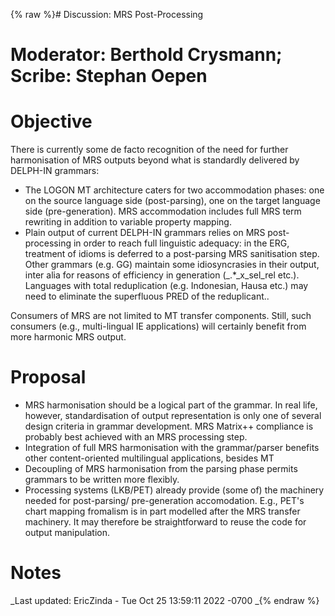 {% raw %}# Discussion: MRS Post-Processing

# Moderator: Berthold Crysmann; Scribe: Stephan Oepen

# Objective

There is currently some de facto recognition of the need for further
harmonisation of MRS outputs beyond what is standardly delivered by
DELPH-IN grammars:

- The LOGON MT architecture caters for two accommodation phases: one
on the source language side (post-parsing), one on the target
language side (pre-generation). MRS accommodation includes full MRS
term rewriting in addition to variable property mapping.
- Plain output of current DELPH-IN grammars relies on MRS
post-processing in order to reach full linguistic adequacy: in the
ERG, treatment of idioms is deferred to a post-parsing MRS
sanitisation step. Other grammars (e.g. GG) maintain some
idiosyncrasies in their output, inter alia for reasons of efficiency
in generation (\_.\*\_x\_sel\_rel etc.). Languages with total
reduplication (e.g. Indonesian, Hausa etc.) may need to eliminate
the superfluous PRED of the reduplicant..

Consumers of MRS are not limited to MT transfer components. Still, such
consumers (e.g., multi-lingual IE applications) will certainly benefit
from more harmonic MRS output.

# Proposal

- MRS harmonisation should be a logical part of the grammar. In real
life, however, standardisation of output representation is only one
of several design criteria in grammar development. MRS Matrix++
compliance is probably best achieved with an MRS processing step.
- Integration of full MRS harmonisation with the grammar/parser
benefits other content-oriented multilingual applications, besides
MT
- Decoupling of MRS harmonisation from the parsing phase permits
grammars to be written more flexibly.
- Processing systems (LKB/PET) already provide (some of) the machinery
needed for post-parsing/ pre-generation accomodation. E.g., PET's
chart mapping fromalism is in part modelled after the MRS transfer
machinery. It may therefore be straightforward to reuse the code for
output manipulation.

# Notes

_Last updated: EricZinda - Tue Oct 25 13:59:11 2022 -0700
_{% endraw %}